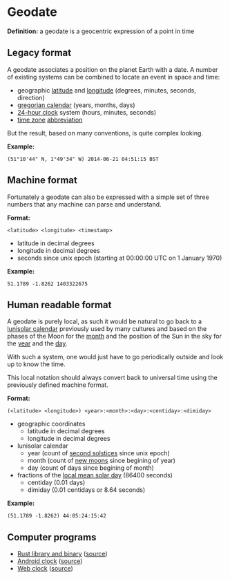 # Geodate

**Definition:** a geodate is a geocentric expression of a point in time


## Legacy format

A geodate associates a position on the planet Earth with a date. A number of
existing systems can be combined to locate an event in space and time:

- geographic [latitude][1] and [longitude][2] (degrees, minutes, seconds, direction)
- [gregorian calendar][3] (years, months, days)
- [24-hour clock][4] system (hours, minutes, seconds)
- [time zone][5] [abbreviation][6]

But the result, based on many conventions, is quite complex looking.

**Example:**

    (51°10'44" N, 1°49'34" W) 2014-06-21 04:51:15 BST

[1]: https://en.wikipedia.org/wiki/Latitude
[2]: https://en.wikipedia.org/wiki/Longitude
[3]: https://en.wikipedia.org/wiki/Gregorian_calendar
[4]: https://en.wikipedia.org/wiki/24-hour_clock
[5]: https://en.wikipedia.org/wiki/Time_zone
[6]: https://en.wikipedia.org/wiki/List_of_time_zone_abbreviations


## Machine format

Fortunately a geodate can also be expressed with a simple set of three
numbers that any machine can parse and understand.

**Format:**

    <latitude> <longitude> <timestamp>

- latitude in decimal degrees
- longitude in decimal degrees
- seconds since unix epoch (starting at 00:00:00 UTC on 1 January 1970)

**Example:**

    51.1789 -1.8262 1403322675


## Human readable format

A geodate is purely local, as such it would be natural to go back to a
[lunisolar calendar][31] previously used by many cultures and based on the
phases of the Moon for the [month][32] and the position of the Sun in the sky
for the [year][33] and the [day][34].

With such a system, one would just have to go periodically outside and look up
to know the time.

This local notation should always convert back to universal time using the
previously defined machine format.

**Format:**

    (<latitude> <longitude>) <year>:<month>:<day>:<centiday>:<dimiday>

- geographic coordinates
  - latitude in decimal degrees
  - longitude in decimal degrees
- lunisolar calendar
  - year (count of [second solstices][35] since unix epoch)
  - month (count of [new moons][36] since begining of year)
  - day (count of days since begining of month)
- fractions of the [local mean solar day][37] (86400 seconds)
  - centiday (0.01 days)
  - dimiday  (0.01 centidays or 8.64 seconds)

**Example:**

    (51.1789 -1.8262) 44:05:24:15:42

[31]: https://en.wikipedia.org/wiki/Lunisolar_calendar
[32]: https://en.wikipedia.org/wiki/Orbit_of_the_Moon
[33]: https://en.wikipedia.org/wiki/Earth%27s_orbit
[34]: https://en.wikipedia.org/wiki/Earth%27s_rotation
[35]: https://en.wikipedia.org/wiki/December_solstice
[36]: https://en.wikipedia.org/wiki/New_moon
[37]: https://en.m.wikipedia.org/wiki/Local_mean_time

## Computer programs

- [Rust library and binary][41] ([source][42])
- [Android clock][43] ([source][44])
- [Web clock][45] ([source][46])

[41]: https://crates.io/crates/geodate
[42]: https://github.com/vinc/geodate
[43]: https://play.google.com/store/apps/details?id=com.vinua.geodate
[44]: https://github.com/vinc/geodate-android
[45]: https://clock.geodate.org
[46]: https://github.com/vinc/geodate-wasm
